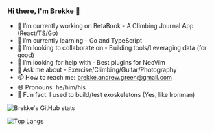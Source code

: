 ### Hi there, I'm Brekke 👋

- 🔭 I’m currently working on BetaBook - A Climbing Journal App (React/TS/Go)
- 🌱 I’m currently learning - Go and TypeScript
- 🤝 I’m looking to collaborate on - Building tools/Leveraging data (for good)
- 🤔 I’m looking for help with - Best plugins for NeoVim 
- 💬 Ask me about - Exercise/Climbing/Guitar/Photography
- 📫 How to reach me: brekke.andrew.green@gmail.com
- 😄 Pronouns: he/him/his
- 🦾 Fun fact: I used to build/test exoskeletons (Yes, like Ironman)


![Brekke's GitHub stats](https://github-readme-stats.vercel.app/api?username=Brekke-Green&theme=gotham&show_icons=true&count_private=true&hide=stars,issues,contribs)


[![Top Langs](https://github-readme-stats.vercel.app/api/top-langs/?username=Brekke-Green&show_icons=true&theme=gotham&hide=tcl,html,css,powershell,scss,cmake&hide_progress=true)](https://github.com/anuraghazra/github-readme-stats)

